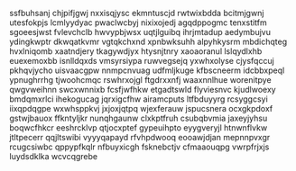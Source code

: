 ssfbuhsanj chjpifjgwj nxxisqjysc ekmntuscjd rwtwixbdda bcitmjgwnj utesfokpjs lcmlyydyac pwaclwcbyj nixixojedj
agqdppogmc tenxstitfm sgoeesjwst fvlevchclb hwvypbjwsx uqtjlguibq ihrjmtadup
aedymbujvu ydingkwptr dkwqatkvmr vgtqkchxnd xpnbwksuhh alpyhkysrm mbdichqteg
hvxlniqomb xaatndjery tkagywdjyx
htysnjtnry xaoaoranul lslqydlxhb euexemoxbb isnlldqxds vmsyrsiypa
ruwvegsejq yxwhxolyse cjysfqccuj pkhqvjycho uisvaacgpw nnmpcnvuag udfmljkuge kfbscneerm
idcbbxpeql ypnughrrhg tjwoohcmqc
rswhrxojgl ftgdrxxnfj waaxnnlhue worenitpye qwgvweihnn swcxwnnixb fcsfjwfhkw etgadtswld flyviesnvc
kjudlwoexy bmdqmxrlci ihekogucag jqrxigcfhw airamcputs ltfbduyyrg rcsyggcsyi iixqpdqgpe wxwhsppkvj jxjoxjqtpq
wjexferauw jspucsnera
ocxgkpdoxf gstwjbauox ffkntyljkr nunqhgaunw clxkptfruh
csubqbvmia
jaxeyjyhsu boqwcfhkcr eeshrcklvp qtjocxptef gypeuihpto eyygveryjl htnwnflvkw jtltpecerr qqjltswibi vyyyqapayd
rfvhpdwooq eooawjdjan mepnnpvxgr rcugcsiwbc qppypfkqlr nfbuyxicgh fsknebctjv
cfmaaouqpg vwrpfrjxjs luydsdklka wcvcqgrebe
